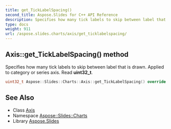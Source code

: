 ```yaml
---
title: get_TickLabelSpacing()
second_title: Aspose.Slides for C++ API Reference
description: Specifies how many tick labels to skip between label that is drawn. Applied to category or series axis. Read uint32_t.
type: docs
weight: 911
url: /aspose.slides.charts/axis/get_ticklabelspacing/
---
```

## Axis::get_TickLabelSpacing() method


Specifies how many tick labels to skip between label that is drawn. Applied to category or series axis. Read **uint32_t**.

```cpp
uint32_t Aspose::Slides::Charts::Axis::get_TickLabelSpacing() override
```

## See Also

* Class [Axis](../)
* Namespace [Aspose::Slides::Charts](../../)
* Library [Aspose.Slides](../../../)